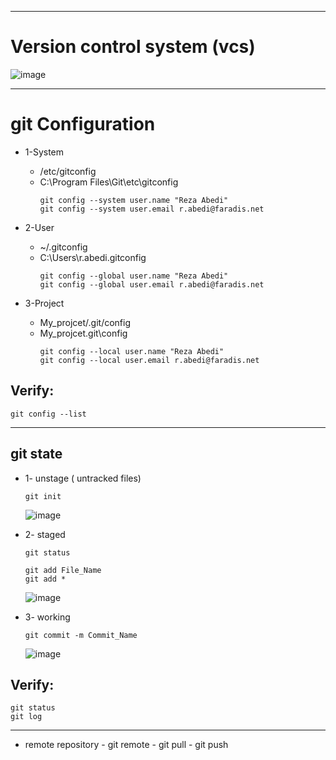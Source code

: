 
------------------------------------------------------------------------------------
# Version control system (vcs) 
![image](https://github.com/rezaabedi1365/Devops/assets/117336743/6455c93f-d8e1-4d94-8acc-d172af790592)

-----------------------------------------------------------------

# git Configuration 

* 1-System 
  - /etc/gitconfig
  - C:\Program Files\Git\etc\gitconfig
    ```
    git config --system user.name "Reza Abedi"
    git config --system user.email r.abedi@faradis.net
    ```
        
* 2-User 
  - ~/.gitconfig
  - C:\Users\r.abedi\.gitconfig
    ```
    git config --global user.name "Reza Abedi"
    git config --global user.email r.abedi@faradis.net
    ```
* 3-Project
  - My_projcet/.git/config
  - My_projcet\.git\config
    ```
    git config --local user.name "Reza Abedi"
    git config --local user.email r.abedi@faradis.net
    ```
## Verify:
```
git config --list
```

---------------------------------------------------------------------
## git state

* 1- unstage ( untracked files)
    ```
    git init
    ```
    ![image](https://github.com/rezaabedi1365/Devops/assets/117336743/3c2ab70e-8a9e-4425-9d91-755f8dc5196b)

* 2- staged 
    ```
    git status
    ```
    ```
    git add File_Name
    git add *
    ```
    ![image](https://github.com/rezaabedi1365/Devops/assets/117336743/8ac3ffac-cf53-492a-a531-7dfb57fda439)


* 3- working
    ```
    git commit -m Commit_Name
    ```
    ![image](https://github.com/rezaabedi1365/Devops/assets/117336743/c4e51818-d42d-4a69-84a7-85faeec49892)


## Verify:
```
git status
git log
```
  
----------------------------------------



* remote repository
      - git remote 
      - git pull 
      - git push 

 
